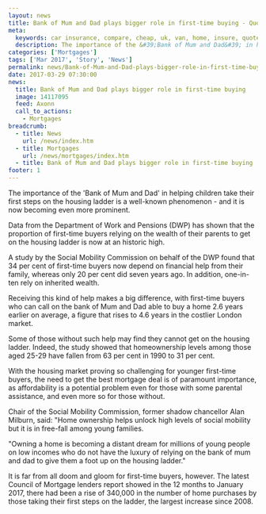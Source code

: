```yaml
---
layout: news
title: Bank of Mum and Dad plays bigger role in first-time buying - Quotezone.co.uk
meta:
  keywords: car insurance, compare, cheap, uk, van, home, insure, quotes, online, comparison, bike, loans, life
  description: The importance of the &#39;Bank of Mum and Dad&#39; in helping children take their first steps on the housing ladder is a well-known phenomenon - and it is now becoming even more prominent
categories: ['Mortgages']
tags: ['Mar 2017', 'Story', 'News']
permalink: news/Bank-of-Mum-and-Dad-plays-bigger-role-in-first-time-buying.htm
date: 2017-03-29 07:30:00
news:
  title: Bank of Mum and Dad plays bigger role in first-time buying
  image: 14117095
  feed: Axonn
  call_to_actions:
    - Mortgages
breadcrumb:
  - title: News
    url: /news/index.htm
  - title: Mortgages
    url: /news/mortgages/index.htm
  - title: Bank of Mum and Dad plays bigger role in first-time buying
footer: 1
---
```


The importance of the &#39;Bank of Mum and Dad&#39; in helping children take their first steps on the housing ladder is a well-known phenomenon - and it is now becoming even more prominent.

Data from the Department of Work and Pensions (DWP) has shown that the proportion of first-time buyers relying on the wealth of their parents to get on the housing ladder is now at an historic high.

A study by the Social Mobility Commission on behalf of the DWP found that 34 per cent of first-time buyers now ​depend ​on financial help from their family, whereas only 20 per cent did seven years ago. In addition, one-in-ten rely on inherited wealth.

Receiving this kind of help makes a big difference, with first-time buyers who can ​call ​on the bank of Mum and Dad able to buy a home 2.6 years earlier on average, a figure that rises to 4.6 years in the costlier London market.

Some of those without such help may find they cannot get on the housing ladder. Indeed, the study showed that homeownership levels among those aged 25-29 have fallen from 63 per cent in 1990 to 31 per cent.

With the housing market proving so challenging for younger first-time buyers, the need to get the best mortgage deal is of paramount importance, as affordability is a potential problem even for those with some parental assistance, and even more so for those without.

Chair of the Social Mobility Commission, former shadow chancellor Alan Milburn, said: &quot;Home ownership helps unlock high levels of social mobility but it is in free-fall among young families.

&quot;Owning a home is becoming a distant dream for millions of young people on low incomes who do not have the luxury of relying on the bank of mum and dad to give them a foot up on the housing ladder.&quot;

It is far from all doom and gloom for first-time buyers, however. The latest Council of Mortgage lenders report showed in the 12 months to January 2017, there had been a rise of 340,000 in the number of home purchases by those taking their first steps on the ladder, the largest increase since 2008.
